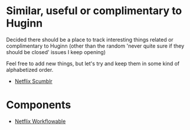 # Similar, useful or complimentary to Huginn

Decided there should be a place to track interesting things related or complimentary to Huginn (other than the random 'never quite sure if they should be closed' issues I keep opening)

Feel free to add new things, but let's try and keep them in some kind of alphabetized order.

* [Netflix Scumblr](https://github.com/Netflix/Scumblr)

# Components

* [Netflix Workflowable](https://github.com/Netflix/Workflowable)